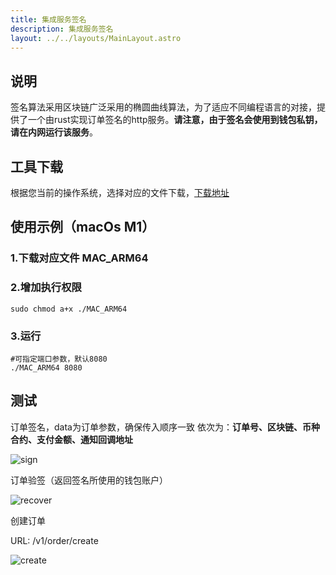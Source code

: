 ```yaml
---
title: 集成服务签名
description: 集成服务签名
layout: ../../layouts/MainLayout.astro
---
```


## 说明
签名算法采用区块链广泛采用的椭圆曲线算法，为了适应不同编程语言的对接，提供了一个由rust实现订单签名的http服务。**请注意，由于签名会使用到钱包私钥，请在内网运行该服务**。

## 工具下载
根据您当前的操作系统，选择对应的文件下载，[下载地址](https://github.com/nulls-network/sign-order-service/releases)

## 使用示例（macOs M1）
### 1.下载对应文件 MAC_ARM64

### 2.增加执行权限
```code
sudo chmod a+x ./MAC_ARM64
```

### 3.运行
```code
#可指定端口参数，默认8080
./MAC_ARM64 8080
```

## 测试      

订单签名，data为订单参数，确保传入顺序一致
依次为：**订单号、区块链、币种合约、支付金额、通知回调地址**  

![sign](/sign.png)

订单验签（返回签名所使用的钱包账户）    
    
![recover](/recover.png)

创建订单

URL: [](/zh-CN/config)/v1/order/create

![create](/order.png)


